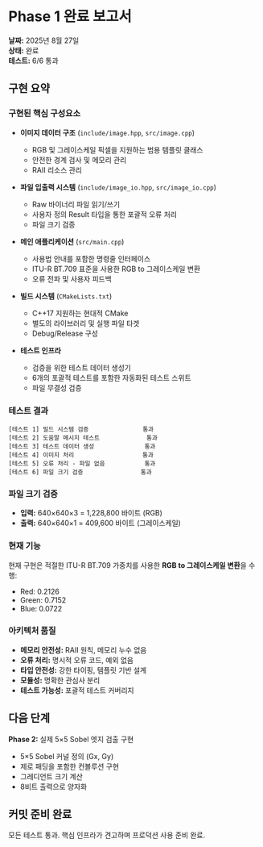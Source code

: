 # Phase 1 완료 보고서

**날짜:** 2025년 8월 27일  
**상태:** 완료  
**테스트:** 6/6 통과  

## 구현 요약

### 구현된 핵심 구성요소
- **이미지 데이터 구조** (`include/image.hpp`, `src/image.cpp`)
  - RGB 및 그레이스케일 픽셀을 지원하는 범용 템플릿 클래스
  - 안전한 경계 검사 및 메모리 관리
  - RAII 리소스 관리

- **파일 입출력 시스템** (`include/image_io.hpp`, `src/image_io.cpp`)
  - Raw 바이너리 파일 읽기/쓰기
  - 사용자 정의 Result<T> 타입을 통한 포괄적 오류 처리
  - 파일 크기 검증

- **메인 애플리케이션** (`src/main.cpp`)
  - 사용법 안내를 포함한 명령줄 인터페이스
  - ITU-R BT.709 표준을 사용한 RGB to 그레이스케일 변환
  - 오류 전파 및 사용자 피드백

- **빌드 시스템** (`CMakeLists.txt`)
  - C++17 지원하는 현대적 CMake
  - 별도의 라이브러리 및 실행 파일 타겟
  - Debug/Release 구성

- **테스트 인프라**
  - 검증을 위한 테스트 데이터 생성기
  - 6개의 포괄적 테스트를 포함한 자동화된 테스트 스위트
  - 파일 무결성 검증

### 테스트 결과
```
[테스트 1] 빌드 시스템 검증               통과
[테스트 2] 도움말 메시지 테스트             통과  
[테스트 3] 테스트 데이터 생성              통과
[테스트 4] 이미지 처리                   통과
[테스트 5] 오류 처리 - 파일 없음           통과
[테스트 6] 파일 크기 검증                통과
```

### 파일 크기 검증
- **입력:** 640×640×3 = 1,228,800 바이트 (RGB)
- **출력:** 640×640×1 = 409,600 바이트 (그레이스케일)

### 현재 기능
현재 구현은 적절한 ITU-R BT.709 가중치를 사용한 **RGB to 그레이스케일 변환**을 수행:
- Red: 0.2126
- Green: 0.7152  
- Blue: 0.0722

### 아키텍처 품질
- **메모리 안전성:** RAII 원칙, 메모리 누수 없음
- **오류 처리:** 명시적 오류 코드, 예외 없음
- **타입 안전성:** 강한 타이핑, 템플릿 기반 설계
- **모듈성:** 명확한 관심사 분리
- **테스트 가능성:** 포괄적 테스트 커버리지

## 다음 단계

**Phase 2:** 실제 5×5 Sobel 엣지 검출 구현
- 5×5 Sobel 커널 정의 (Gx, Gy)
- 제로 패딩을 포함한 컨볼루션 구현
- 그레디언트 크기 계산
- 8비트 출력으로 양자화

## 커밋 준비 완료
모든 테스트 통과. 핵심 인프라가 견고하며 프로덕션 사용 준비 완료.
